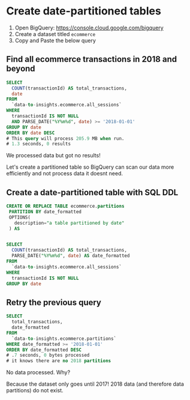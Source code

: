 # Create date-partitioned tables

1. Open BigQuery: https://console.cloud.google.com/bigquery
2. Create a dataset titled `ecommerce` 
3. Copy and Paste the below query

## Find all ecommerce transactions in 2018 and beyond
```sql
SELECT
  COUNT(transactionId) AS total_transactions,
  date
FROM
  `data-to-insights.ecommerce.all_sessions`
WHERE
  transactionId IS NOT NULL
  AND PARSE_DATE("%Y%m%d", date) >= '2018-01-01'
GROUP BY date
ORDER BY date DESC
# This query will process 205.9 MB when run.
# 1.3 seconds, 0 results
```

We processed data but got no results! 

Let's create a partitioned table so BigQuery can scan our data more efficiently and not process data it doesnt need.

## Create a date-partitioned table with SQL DDL

```sql
CREATE OR REPLACE TABLE ecommerce.partitions
 PARTITION BY date_formatted
 OPTIONS(
   description="a table partitioned by date"
 ) AS


SELECT
  COUNT(transactionId) AS total_transactions,
  PARSE_DATE("%Y%m%d", date) AS date_formatted
FROM
  `data-to-insights.ecommerce.all_sessions`
WHERE
  transactionId IS NOT NULL
GROUP BY date
```

## Retry the previous query

```sql
SELECT
  total_transactions,
  date_formatted
FROM
  `data-to-insights.ecommerce.partitions`
WHERE date_formatted >= '2018-01-01'
ORDER BY date_formatted DESC
# .7 seconds, 0 bytes processed
# it knows there are no 2018 partitions
```

No data processed. Why? 

Because the dataset only goes until 2017! 2018 data (and therefore data partitions) do not exist. 
